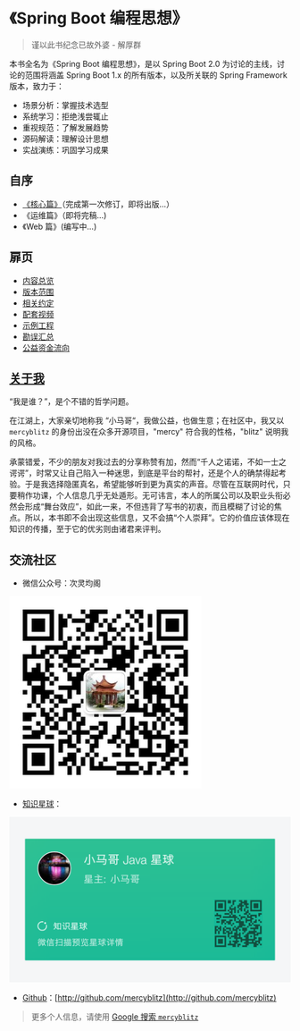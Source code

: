 # 《Spring Boot 编程思想》

> 谨以此书纪念已故外婆 - 解厚群

本书全名为《Spring Boot 编程思想》，是以 Spring Boot 2.0 为讨论的主线，讨论的范围将涵盖 Spring Boot 1.x 的所有版本，以及所关联的 Spring Framework 版本，致力于：

- 场景分析：掌握技术选型
- 系统学习：拒绝浅尝辄止
- 重视规范：了解发展趋势
- 源码解读：理解设计思想
- 实战演练：巩固学习成果




## 自序

- [《核心篇》](https://mercyblitz.github.io/books/thinking-in-spring-boot/core/preface/)（完成第一次修订，即将出版...）
- 《运维篇》（即将完稿...)
- 《Web 篇》(编写中...)




## 扉页

- [内容总览](https://mercyblitz.github.io/books/thinking-in-spring-boot/overview/)
- [版本范围](https://mercyblitz.github.io/books/thinking-in-spring-boot/version/)
- [相关约定](https://mercyblitz.github.io/books/thinking-in-spring-boot/conventions/)
- [配套视频](https://mercyblitz.github.io/books/thinking-in-spring-boot/videos/)
- [示例工程](https://mercyblitz.github.io/books/thinking-in-spring-boot/samples/)
- [勘误汇总](https://mercyblitz.github.io/books/thinking-in-spring-boot/revision/)
- [公益资金流向](https://mercyblitz.github.io/books/thinking-in-spring-boot/donate/)




## [关于我](https://mercyblitz.github.io/books/thinking-in-spring-boot/about/)

“我是谁？”，是个不错的哲学问题。

在江湖上，大家亲切地称我 “小马哥“，我做公益，也做生意；在社区中，我又以 `mercyblitz` 的身份出没在众多开源项目，"mercy" 符合我的性格，"blitz" 说明我的风格。

承蒙错爱，不少的朋友对我过去的分享称赞有加，然而“千人之诺诺，不如一士之谔谔”，时常又让自己陷入一种迷思，到底是平台的帮衬，还是个人的确禁得起考验。于是我选择隐匿真名，希望能够听到更为真实的声音。尽管在互联网时代，只要稍作功课，个人信息几乎无处遁形。无可讳言，本人的所属公司以及职业头衔必然会形成“舞台效应”，如此一来，不但违背了写书的初衷，而且模糊了讨论的焦点。所以，本书即不会出现这些信息，又不会搞“个人崇拜”。它的价值应该体现在知识的传播，至于它的优劣则由诸君来评判。




## 交流社区

- 微信公众号：次灵均阁
  
![微信公众号二维码](assets/my_mp_qrcode.jpg)

- [知识星球](https://t.zsxq.com/72rj2rr)：
  
![小马哥 Java 星球](assets/my_java_planet.png)

- [Github](http://github.com/mercyblitz)：[http://github.com/mercyblitz](http://github.com/mercyblitz)

> 更多个人信息，请使用 [Google 搜索 `mercyblitz`](https://www.google.com/search?q=mercyblitz)
